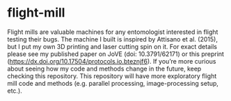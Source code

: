 # flight-mill
Flight mills are valuable machines for any entomologist interested in flight testing their bugs. The machine I built is inspired by Attisano et al. (2015), but I put my own 3D printing and laser cutting spin on it. For exact details please see my published paper on JoVE (doi: 10.3791/62171) or this preprint (https://dx.doi.org/10.17504/protocols.io.bteznjf6). If you’re more curious about seeing how my code and methods change in the future, keep checking this repository. This repository will have more exploratory flight mill code and methods (e.g. parallel processing, image-processing setup, etc.).
